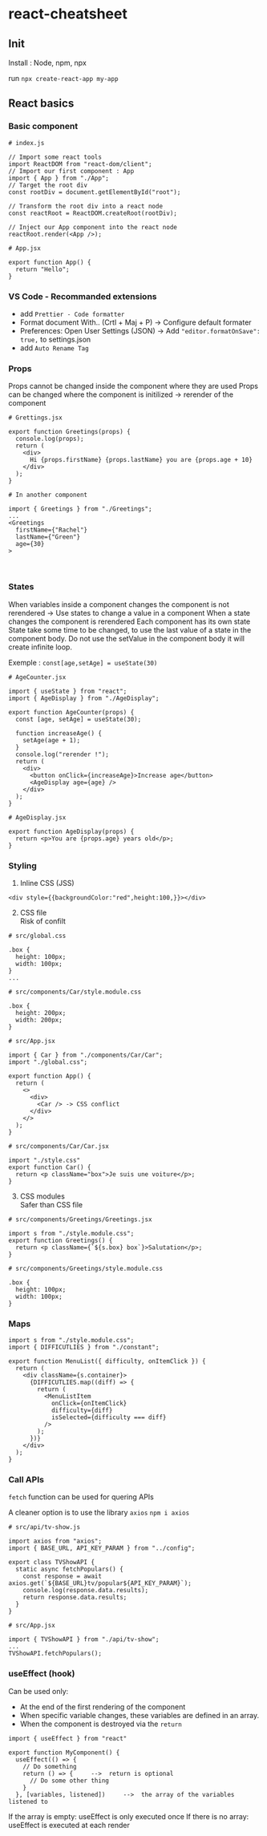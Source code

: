 # react-cheatsheet

## Init

Install : Node, npm, npx

run `npx create-react-app my-app`


## React basics

### Basic component
```
# index.js

// Import some react tools
import ReactDOM from "react-dom/client";
// Import our first component : App
import { App } from "./App";
// Target the root div
const rootDiv = document.getElementById("root");

// Transform the root div into a react node
const reactRoot = ReactDOM.createRoot(rootDiv);

// Inject our App component into the react node
reactRoot.render(<App />);
```

```
# App.jsx

export function App() {
  return "Hello";
}
```

### VS Code - Recommanded extensions

- add `Prettier - Code formatter`
- Format document With.. (Crtl + Maj + P) -> Configure default formater 
- Preferences: Open User Settings (JSON) -> Add `"editor.formatOnSave": true,` to settings.json
- add `Auto Rename Tag`

### Props

Props cannot be changed inside the component where they are used
Props can be changed where the component is initilized -> rerender of the component


```
# Grettings.jsx

export function Greetings(props) {
  console.log(props);
  return (
    <div>
      Hi {props.firstName} {props.lastName} you are {props.age + 10}
    </div>
  );
}
```

```
# In another component

import { Greetings } from "./Greetings";
...
<Greetings
  firstName={"Rachel"}
  lastName={"Green"}
  age={30}
>
```
<br />

### States

When variables inside a component changes the component is not rerendered -> Use states to change a value in a component
When a state changes the component is rerendered
Each component has its own state
State take some time to be changed, to use the last value of a state in the component body.
Do not use the setValue in the component body it will create infinite loop.

Exemple : `const[age,setAge] = useState(30)`

```
# AgeCounter.jsx

import { useState } from "react";
import { AgeDisplay } from "./AgeDisplay";

export function AgeCounter(props) {
  const [age, setAge] = useState(30);

  function increaseAge() {
    setAge(age + 1);
  }
  console.log("rerender !");
  return (
    <div>
      <button onClick={increaseAge}>Increase age</button>
      <AgeDisplay age={age} />
    </div>
  );
}
```

```
# AgeDisplay.jsx

export function AgeDisplay(props) {
  return <p>You are {props.age} years old</p>;
}
```


### Styling

1. Inline CSS (JSS)

`<div style={{backgroundColor:"red",height:100,}}></div>`

2. CSS file<br>
Risk of confilt

```
# src/global.css

.box {
  height: 100px;
  width: 100px;
}
...
```
```
# src/components/Car/style.module.css

.box {
  height: 200px;
  width: 200px;
}
```
```
# src/App.jsx

import { Car } from "./components/Car/Car";
import "./global.css";

export function App() {
  return (
    <>
      <div>
        <Car /> -> CSS conflict
      </div>
    </>
  );
}
```
```
# src/components/Car/Car.jsx

import "./style.css"
export function Car() {
  return <p className="box">Je suis une voiture</p>;
}
```

3. CSS modules<br>
Safer than CSS file

```
# src/components/Greetings/Greetings.jsx

import s from "./style.module.css";
export function Greetings() {
  return <p className={`${s.box} box`}>Salutation</p>;
}
```

```
# src/components/Greetings/style.module.css

.box {
  height: 100px;
  width: 100px;
}
```
### Maps

```import { MenuListItem } from "../MenuListItem/MenuListItem";
import s from "./style.module.css";
import { DIFFICUTLIES } from "./constant";

export function MenuList({ difficulty, onItemClick }) {
  return (
    <div className={s.container}>
      {DIFFICUTLIES.map((diff) => {
        return (
          <MenuListItem
            onClick={onItemClick}
            difficulty={diff}
            isSelected={difficulty === diff}
          />
        );
      })}
    </div>
  );
}
```
### Call APIs

`fetch` function can be used for quering APIs

A cleaner option is to use the library `axios`
`npm i axios`

```
# src/api/tv-show.js

import axios from "axios";
import { BASE_URL, API_KEY_PARAM } from "../config";

export class TVShowAPI {
  static async fetchPopulars() {
    const response = await axios.get(`${BASE_URL}tv/popular${API_KEY_PARAM}`);
    console.log(response.data.results);
    return response.data.results;
  }
}
```
```
# src/App.jsx

import { TVShowAPI } from "./api/tv-show";
...
TVShowAPI.fetchPopulars();
```

### useEffect (hook)

Can be used only:
- At the end of the first rendering of the component
- When specific variable changes, these variables are defined in an array.
- When the component is destroyed via the `return`

```
import { useEffect } from "react"

export function MyComponent() {
  useEffect(() => {
    // Do something
    return () => {     -->  return is optional
      // Do some other thing
    }
  }, [variables, listened])     -->  the array of the variables listened to
```

If the array is empty: useEffect is only executed once 
If there is no array: useEffect is executed at each render

